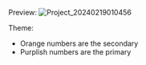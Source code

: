 Preview:
![Project_20240219010456](https://github.com/Hosvile/InfiniX/assets/100496294/6521241a-c0a2-4efe-994f-050125bc5384)

Theme:
 - Orange numbers are the secondary
 - Purplish numbers are the primary

